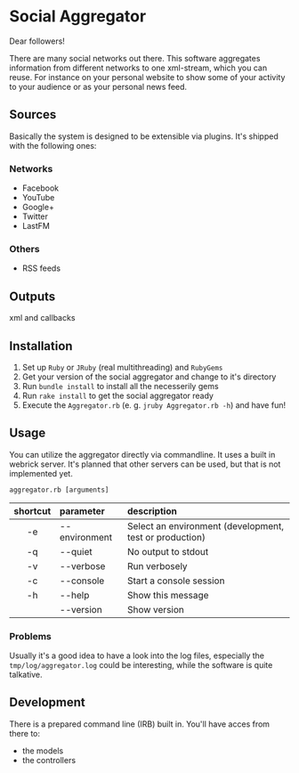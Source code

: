 # Social Aggregator
Dear followers!

There are many social networks out there. This software aggregates information from different networks to one xml-stream, which you can reuse. For instance on your personal website to show some of your activity to your audience or as your personal news feed.

## Sources
Basically the system is designed to be extensible via plugins. It's shipped with the following ones:

### Networks
- Facebook
- YouTube
- Google+
- Twitter
- LastFM

### Others
- RSS feeds

## Outputs
xml and callbacks

## Installation
1. Set up `Ruby` or `JRuby` (real multithreading) and `RubyGems`
2. Get your version of the social aggregator and change to it's directory
3. Run `bundle install` to install all the necesserily gems
4. Run `rake install` to get the social aggregator ready
5. Execute the `Aggregator.rb` (e. g. `jruby Aggregator.rb -h`) and have fun!

## Usage
You can utilize the aggregator directly via commandline. It uses a built in webrick server. It's planned that other servers can be used, but that is not implemented yet.

`aggregator.rb [arguments]`

| shortcut | parameter     | description                                             |
|:--------:|:------------- |:------------------------------------------------------- |
| -e       | --environment | Select an environment (development, test or production) |
| -q       | --quiet       | No output to stdout                                     |
| -v       | --verbose     | Run verbosely                                           |
| -c       | --console     | Start a console session                                 |
| -h       | --help        | Show this message                                       |
|          | --version     | Show version                                            |

### Problems
Usually it's a good idea to have a look into the log files, especially the `tmp/log/aggregator.log` could be interesting, while the software is quite talkative. 

## Development
There is a prepared command line (IRB) built in. You'll have acces from there to:

- the models
- the controllers

###